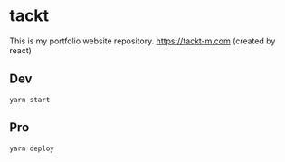 # tackt

This is my portfolio website repository. https://tackt-m.com (created by react)

## Dev

```
yarn start
```

## Pro

```
yarn deploy
```